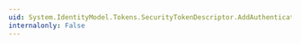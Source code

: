 ```yaml
---
uid: System.IdentityModel.Tokens.SecurityTokenDescriptor.AddAuthenticationClaims(System.String)
internalonly: False
---
```

